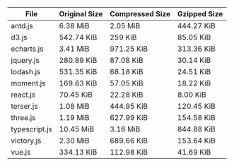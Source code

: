 | File | Original Size | Compressed Size | Gzipped Size |
| --- | --- | --- | --- |
| antd.js | 6.38 MiB | 2.05 MiB | 444.27 KiB |
| d3.js | 542.74 KiB | 259 KiB | 85.05 KiB |
| echarts.js | 3.41 MiB | 971.25 KiB | 313.36 KiB |
| jquery.js | 280.89 KiB | 87.08 KiB | 30.14 KiB |
| lodash.js | 531.35 KiB | 68.18 KiB | 24.51 KiB |
| moment.js | 169.83 KiB | 57.05 KiB | 18.22 KiB |
| react.js | 70.45 KiB | 22.28 KiB | 8.00 KiB |
| terser.js | 1.08 MiB | 444.95 KiB | 120.45 KiB |
| three.js | 1.19 MiB | 627.99 KiB | 154.58 KiB |
| typescript.js | 10.45 MiB | 3.16 MiB | 844.88 KiB |
| victory.js | 2.30 MiB | 689.66 KiB | 153.64 KiB |
| vue.js | 334.13 KiB | 112.98 KiB | 41.69 KiB |
